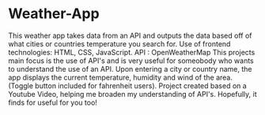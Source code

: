 # Weather-App
This weather app takes data from an API and outputs the data based off of what cities or countries temperature you search for. 
Use of frontend technologies: HTML, CSS, JavaScript.
API : OpenWeatherMap
This projects main focus is the use of API's and is very useful for someobody who wants to understand the use of an API.
Upon entering a city or country name, the app displays the current temperature, humidity and wind of the area. (Toggle button included for fahrenheit users).
Project created based on a Youtube Video, helping me broaden my understanding of API's. Hopefully, it finds for useful for you too!

